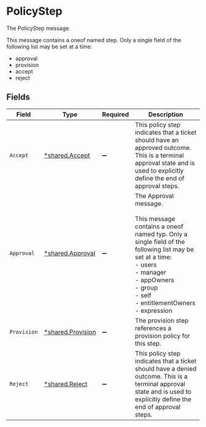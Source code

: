 # PolicyStep

The PolicyStep message.

This message contains a oneof named step. Only a single field of the following list may be set at a time:
  - approval
  - provision
  - accept
  - reject



## Fields

| Field                                                                                                                                                                                                                        | Type                                                                                                                                                                                                                         | Required                                                                                                                                                                                                                     | Description                                                                                                                                                                                                                  |
| ---------------------------------------------------------------------------------------------------------------------------------------------------------------------------------------------------------------------------- | ---------------------------------------------------------------------------------------------------------------------------------------------------------------------------------------------------------------------------- | ---------------------------------------------------------------------------------------------------------------------------------------------------------------------------------------------------------------------------- | ---------------------------------------------------------------------------------------------------------------------------------------------------------------------------------------------------------------------------- |
| `Accept`                                                                                                                                                                                                                     | [*shared.Accept](../../models/shared/accept.md)                                                                                                                                                                              | :heavy_minus_sign:                                                                                                                                                                                                           | This policy step indicates that a ticket should have an approved outcome. This is a terminal approval state and is used to explicitly define the end of approval steps.                                                      |
| `Approval`                                                                                                                                                                                                                   | [*shared.Approval](../../models/shared/approval.md)                                                                                                                                                                          | :heavy_minus_sign:                                                                                                                                                                                                           | The Approval message.<br/><br/>This message contains a oneof named typ. Only a single field of the following list may be set at a time:<br/>  - users<br/>  - manager<br/>  - appOwners<br/>  - group<br/>  - self<br/>  - entitlementOwners<br/>  - expression<br/> |
| `Provision`                                                                                                                                                                                                                  | [*shared.Provision](../../models/shared/provision.md)                                                                                                                                                                        | :heavy_minus_sign:                                                                                                                                                                                                           | The provision step references a provision policy for this step.                                                                                                                                                              |
| `Reject`                                                                                                                                                                                                                     | [*shared.Reject](../../models/shared/reject.md)                                                                                                                                                                              | :heavy_minus_sign:                                                                                                                                                                                                           | This policy step indicates that a ticket should have a denied outcome. This is a terminal approval state and is used to explicitly define the end of approval steps.                                                         |
